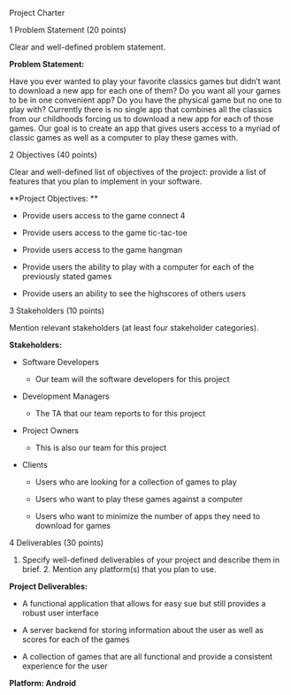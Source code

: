 Project Charter

		 	 	 		

1 Problem Statement (20 points)

					

Clear and well-defined problem statement.

**Problem Statement:**

Have you ever wanted to play your favorite classics games but didn’t want to download a new app for each one of them? Do you want all your games to be in one convenient app? Do you have the physical game but no one to play with? Currently there is no single app that combines all the classics from our childhoods forcing us to download a new app for each of those games. Our goal is to create an app that gives users access to a myriad of classic games as well as a computer to play these games with. 

					

2 Objectives (40 points)

					

Clear and well-defined list of objectives of the project: provide a list of features that you plan to implement in your software.

**Project Objectives: **

* Provide users access to the game connect 4

* Provide users access to the game tic-tac-toe

* Provide users access to the game hangman

* Provide users the ability to play with a computer for each of the previously stated games

* Provide users an ability to see the highscores of others users

					

3 Stakeholders (10 points)

					

Mention relevant stakeholders (at least four stakeholder categories).

**Stakeholders:**

* Software Developers

    * Our team will the software developers for this project

* Development Managers

    * The TA that our team reports to for this project 

* Project Owners

    * This is also our team for this project

* Clients

    * Users who are looking for a collection of games to play

    * Users who want to play these games against a computer

    * Users who want to minimize the number of apps they need to download for games

					

4 Deliverables (30 points)

					

1. Specify well-defined deliverables of your project and describe them in brief. 2. Mention any platform(s) that you plan to use. 

**Project Deliverables:**

* A functional application that allows for easy sue but still provides a robust user interface

* A server backend for storing information about the user as well as scores for each of the games

* A collection of games that are all functional and provide a consistent experience for the user

**Platform: Android**

				

			

		

